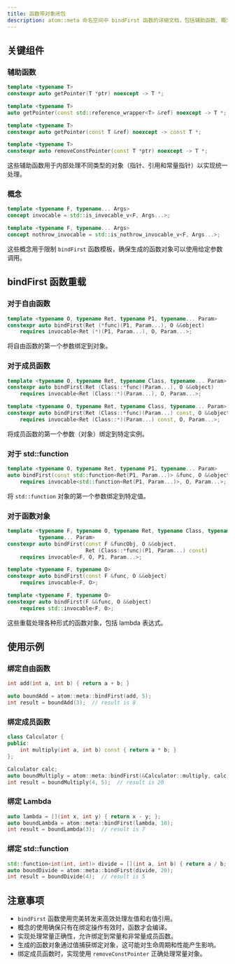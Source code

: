 ```yaml
---
title: 函数带对象闭包
description: atom::meta 命名空间中 bindFirst 函数的详细文档，包括辅助函数、概念、函数重载和绑定各种类型函数的第一个参数的使用示例。
---
```


## 关键组件

### 辅助函数

```cpp
template <typename T>
constexpr auto getPointer(T *ptr) noexcept -> T *;

template <typename T>
auto getPointer(const std::reference_wrapper<T> &ref) noexcept -> T *;

template <typename T>
constexpr auto getPointer(const T &ref) noexcept -> const T *;

template <typename T>
constexpr auto removeConstPointer(const T *ptr) noexcept -> T *;
```

这些辅助函数用于内部处理不同类型的对象（指针、引用和常量指针）以实现统一处理。

### 概念

```cpp
template <typename F, typename... Args>
concept invocable = std::is_invocable_v<F, Args...>;

template <typename F, typename... Args>
concept nothrow_invocable = std::is_nothrow_invocable_v<F, Args...>;
```

这些概念用于限制 `bindFirst` 函数模板，确保生成的函数对象可以使用给定参数调用。

## bindFirst 函数重载

### 对于自由函数

```cpp
template <typename O, typename Ret, typename P1, typename... Param>
constexpr auto bindFirst(Ret (*func)(P1, Param...), O &&object)
    requires invocable<Ret (*)(P1, Param...), O, Param...>;
```

将自由函数的第一个参数绑定到对象。

### 对于成员函数

```cpp
template <typename O, typename Ret, typename Class, typename... Param>
constexpr auto bindFirst(Ret (Class::*func)(Param...), O &&object)
    requires invocable<Ret (Class::*)(Param...), O, Param...>;

template <typename O, typename Ret, typename Class, typename... Param>
constexpr auto bindFirst(Ret (Class::*func)(Param...) const, O &&object)
    requires invocable<Ret (Class::*)(Param...) const, O, Param...>;
```

将成员函数的第一个参数（对象）绑定到特定实例。

### 对于 std::function

```cpp
template <typename O, typename Ret, typename P1, typename... Param>
auto bindFirst(const std::function<Ret(P1, Param...)> &func, O &&object)
    requires invocable<std::function<Ret(P1, Param...)>, O, Param...>;
```

将 `std::function` 对象的第一个参数绑定到特定值。

### 对于函数对象

```cpp
template <typename F, typename O, typename Ret, typename Class, typename P1,
          typename... Param>
constexpr auto bindFirst(const F &funcObj, O &&object,
                         Ret (Class::*func)(P1, Param...) const)
    requires invocable<F, O, P1, Param...>;

template <typename F, typename O>
constexpr auto bindFirst(const F &func, O &&object)
    requires invocable<F, O>;

template <typename F, typename O>
constexpr auto bindFirst(F &&func, O &&object)
    requires std::invocable<F, O>;
```

这些重载处理各种形式的函数对象，包括 lambda 表达式。

## 使用示例

### 绑定自由函数

```cpp
int add(int a, int b) { return a + b; }

auto boundAdd = atom::meta::bindFirst(add, 5);
int result = boundAdd(3);  // result is 8
```

### 绑定成员函数

```cpp
class Calculator {
public:
    int multiply(int a, int b) const { return a * b; }
};

Calculator calc;
auto boundMultiply = atom::meta::bindFirst(&Calculator::multiply, calc);
int result = boundMultiply(4, 5);  // result is 20
```

### 绑定 Lambda

```cpp
auto lambda = [](int x, int y) { return x - y; };
auto boundLambda = atom::meta::bindFirst(lambda, 10);
int result = boundLambda(3);  // result is 7
```

### 绑定 std::function

```cpp
std::function<int(int, int)> divide = [](int a, int b) { return a / b; };
auto boundDivide = atom::meta::bindFirst(divide, 20);
int result = boundDivide(4);  // result is 5
```

## 注意事项

- `bindFirst` 函数使用完美转发来高效处理左值和右值引用。
- 概念的使用确保只有在绑定操作有效时，函数才会编译。
- 实现处理常量正确性，允许绑定到常量和非常量成员函数。
- 生成的函数对象通过值捕获绑定对象，这可能对生命周期和性能产生影响。
- 绑定成员函数时，实现使用 `removeConstPointer` 正确处理常量对象。
